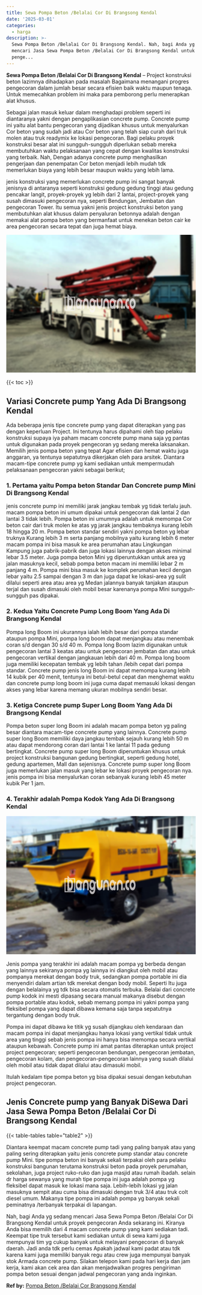 ```yaml
---
title: Sewa Pompa Beton /Belalai Cor Di Brangsong Kendal
date: '2025-03-01'
categories:
  - harga
description: >-
  Sewa Pompa Beton /Belalai Cor Di Brangsong Kendal. Nah, bagi Anda yg sedang
  mencari Jasa Sewa Pompa Beton /Belalai Cor Di Brangsong Kendal untuk proyek
  penge...
---
```


**Sewa Pompa Beton /Belalai Cor Di Brangsong Kendal** – Project konstruksi beton lazimnya dihadapkan pada masalah Bagaimana menangani progres pengecoran dalam jumlah besar secara efisien baik waktu maupun tenaga. Untuk memecahkan problem ini maka para pemborong perlu menerapkan alat khusus.

Sebagai jalan masuk keluar dalam menghadapi problem seperti ini diantaranya yakni dengan pengaplikasian concrete pump. Concrete pump ini yaitu alat bantu pengecoran yang dijadikan khusus untuk menyalurkan Cor beton yang sudah jadi atau Cor beton yang telah siap curah dari truk molen atau truk readymix ke lokasi pengecoran. Bagi pelaku proyek konstruksi besar alat ini sungguh-sungguh diperlukan sebab mereka membutuhkan waktu pelaksanaan yang cepat dengan kwalitas konstruksi yang terbaik. Nah, Dengan adanya concrete pump menghasilkan pengerjaan dan penempatan Cor beton menjadi lebih mudah tdk memerlukan biaya yang lebih besar maupun waktu yang lebih lama.

jenis konstruksi yang memerlukan concrete pump ini sangat banyak jenisnya di antaranya seperti konstruksi gedung gedung tinggi atau gedung pencakar langit, proyek-proyek yg lebih dari 2 lantai, project-proyek yang susah dimasuki pengecoran nya, seperti Bendungan, Jembatan dan pengecoran Tower. Itu semua yakni jenis project konstruksi beton yang membutuhkan alat khusus dalam penyaluran betonnya adalah dengan memakai alat pompa beton yang bermanfaat untuk menekan beton cair ke area pengecoran secara tepat dan juga hemat biaya.

![Sewa Pompa Beton /Belalai Cor Di Brangsong Kendal](/images/sewa-concrete-pump-23.png)

{{< toc >}}

## Variasi Concrete pump Yang Ada Di Brangsong Kendal

Ada beberapa jenis tipe concrete pump yang dapat diterapkan yang pas dengan keperluan Project. Ini tentunya harus dipahami oleh tiap pelaku konstruksi supaya iya paham macam concrete pump mana saja yg pantas untuk digunakan pada proyek pengecoran yg sedang mereka laksanakan. Memilih jenis pompa beton yang tepat Agar efisien dan hemat waktu juga anggaran, ya tentunya sepatutnya dikerjakan oleh para arsitek. Diantara macam-tipe concrete pump yg kami sediakan untuk mempermudah pelaksanaan pengecoran yakni sebagai berikut;

### 1\. Pertama yaitu Pompa beton Standar Dan Concrete pump Mini Di Brangsong Kendal

jenis concrete pump ini memiliki jarak jangkau tembak yg tidak terlalu jauh. macam pompa beton ini umum dipakai untuk pengecoran dak lantai 2 dan lantai 3 tidak lebih. Pompa beton ini umumnya adalah untuk memompa Cor beton cair dari truk molen ke atas yg jarak jangkau tembaknya kurang lebih 18 hingga 20 m. Pompa beton standar sendiri yakni pompa beton yg lebar truknya Kurang lebih 3 m serta panjang mobilnya yaitu kurang lebih 6 meter macam pompa ini bisa masuk ke area perumahan atau Lingkungan Kampung juga pabrik-pabrik dan juga lokasi lainnya dengan akses minimal lebar 3.5 meter. Juga pompa beton Mini yg diperuntukkan untuk area yg jalan masuknya kecil, sebab pompa beton macam ini memiliki lebar 2 m panjang 4 m. Pompa mini bisa masuk ke komplek perumahan kecil dengan lebar yaitu 2.5 sampai dengan 3 m dan juga dapat ke lokasi-area yg sulit dilalui seperti area atau area yg Medan jalannya banyak tanjakan ataupun terjal dan susah dimasuki oleh mobil besar karenanya pompa Mini sungguh-sungguh pas dipakai.

### 2\. Kedua Yaitu Concrete Pump Long Boom Yang Ada Di Brangsong Kendal

Pompa long Boom ini ukurannya ialah lebih besar dari pompa standar ataupun pompa Mini, pompa long boom dapat menjangkau atau menembak coran s/d dengan 30 s/d 40 m. Pompa long Boom lazim digunakan untuk pengecoran lantai 3 keatas atau untuk pengecoran jembatan dan atau untuk pengecoran vertikal dengan jangkauan lebih dari 40 m. Pompa long boom juga memiliki kecepatan tembak yg lebih tahan /lebih cepat dari pompa standar. Concrete pump jenis long Boom ini dapat memompa kurang lebih 14 kubik per 40 menit, tentunya ini betul-betul cepat dan menghemat waktu dan concrete pump long boom ini juga cuma dapat memasuki lokasi dengan akses yang lebar karena memang ukuran mobilnya sendiri besar.

### 3\. Ketiga Concrete pump Super Long Boom Yang Ada Di Brangsong Kendal

Pompa beton super long Boom ini adalah macam pompa beton yg paling besar diantara macam-tipe concrete pump yang lainnya. Concrete pump super long Boom memiliki daya jangkau tembak sejauh kurang lebih 50 m atau dapat mendorong coran dari lantai 1 ke lantai 11 pada gedung bertingkat. Concrete pump super long Boom diperuntukan khusus untuk project konstruksi bangunan gedung bertingkat, seperti gedung hotel, gedung apartemen, Mall dan sejenisnya. Concrete pump super long Boom juga memerlukan jalan masuk yang lebar ke lokasi proyek pengecoran nya. jenis pompa ini bisa menyalurkan coran sebanyak kurang lebih 45 meter kubik Per 1 jam.

### 4\. Terakhir adalah Pompa Kodok Yang Ada Di Brangsong Kendal

![Sewa Pompa Beton /Belalai Cor Di Brangsong Kendal](/images/sewa-concrete-pump-13.png)

Jenis pompa yang terakhir ini adalah macam pompa yg berbeda dengan yang lainnya sekiranya pompa yg lainnya ini diangkut oleh mobil atau pompanya merekat dengan body truk, sedangkan pompa portable ini dia menyendiri dalam artian tdk merekat dengan body mobil. Seperti Itu juga dengan belalainya yg tdk bisa secara otomatis terbuka. Belalai dari concrete pump kodok ini mesti dipasang secara manual makanya disebut dengan pompa portable atau kodok, sebab memang pompa ini yakni pompa yang fleksibel pompa yang dapat dibawa kemana saja tanpa sepatutnya tergantung dengan body truk.

Pompa ini dapat dibawa ke titik yg susah dijangkau oleh kendaraan dan macam pompa ini dapat menjangkau hanya lokasi yang vertikal tidak untuk area yang tinggi sebab jenis pompa ini hanya bisa memompa secara vertikal ataupun kebawah. Concrete pump ini amat pantas diterapkan untuk project project pengecoran; seperti pengecoran bendungan, pengecoran jembatan, pengecoran kolam, dan pengecoran-pengecoran lainnya yang susah dilalui oleh mobil atau tidak dapat dilalui atau dimasuki mobil.

Itulah kedalam tipe pompa beton yg bisa dipakai sesuai dengan kebutuhan project pengecoran.

## Jenis Concrete pump yang Banyak DiSewa Dari Jasa Sewa Pompa Beton /Belalai Cor Di Brangsong Kendal

{{< table-tables table="table2" >}}

Diantara keempat macam concrete pump tadi yang paling banyak atau yang paling sering diterapkan yaitu jenis concrete pump standar atau concrete pump Mini. tipe pompa beton ini banyak sekali terpakai oleh para pelaku konstruksi bangunan terutama konstruksi beton pada proyek perumahan, sekolahan, juga project ruko-ruko dan juga masjid atau rumah ibadah. selain dr harga sewanya yang murah tipe pompa ini juga adalah pompa yg fleksibel dapat masuk ke lokasi mana saja. Lebih-lebih lokasi yg jalan masuknya sempit atau cuma bisa dimasuki dengan truk 3/4 atau truk colt diesel umum. Makanya tipe pompa ini adalah pompa yg banyak sekali peminatnya /terbanyak terpakai di lapangan.

Nah, bagi Anda yg sedang mencari Jasa Sewa Pompa Beton /Belalai Cor Di Brangsong Kendal untuk proyek pengecoran Anda sekarang ini. Kiranya Anda bisa memilih dari 4 macam concrete pump yang kami sediakan tadi. Keempat tipe truk tersebut kami sediakan untuk di sewa kami juga mempunyai tim yg cukup banyak untuk melayani pengecoran di banyak daerah. Jadi anda tdk perlu cemas Apakah jadwal kami padat atau tdk karena kami juga memiliki banyak regu atau crew juga mempunyai banyak stok Armada concrete pump. Silakan telepon kami pada hari kerja dan jam kerja, kami akan cek area dan akan menjadwalkan progres pengiriman pompa beton sesuai dengan jadwal pengecoran yang anda inginkan.

**Ref by:** [Pompa Beton /Belalai Cor Brangsong Kendal](https://id.wikipedia.org/wiki/Pompa)
